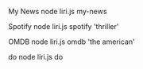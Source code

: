 My News
node liri.js my-news

Spotify
node liri.js spotify 'thriller'

OMDB
node liri.js omdb 'the american'

do
node liri.js do
